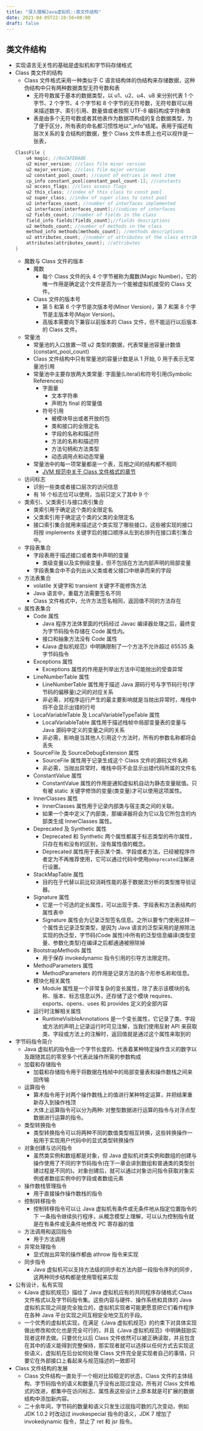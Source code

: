 ```yaml
---
title: "深入理解Java虚拟机::类文件结构"
date: 2021-04-05T22:10:56+08:00
draft: false
---
```


## 类文件结构

- 实现语言无关性的基础是虚拟机和字节码存储格式
- Class 类文件的结构
  - Class 文件格式采用一种类似于 C 语言结构体的伪结构来存储数据，这种伪结构中只有两种数据类型无符号数和表
    - 无符号数属于基本的数据类型，以 u1、u2、u4、u8 来分别代表 1 个字节、2 个字节、4 个字节和 8 个字节的无符号数，无符号数可以用来描述数字、索引引用、数量值或者按照 UTF-8 编码构成字符串值
    - 表是由多个无符号数或者其他表作为数据项构成的复合数据类型，为了便于区分，所有表的命名都习惯性地以“\_info”结尾。表用于描述有层次关系的复合结构的数据，整个 Class 文件本质上也可以视作是一张表，
  ```c
  ClassFile {
      u4 magic; //0xCAFEBABE
      u2 minor_version; //class file minor version
      u2 major_version; //class file major version
      u2 constant_pool_count; //count of entries in next item
      cp_info constant_pool[constant_pool_count-1]; //constants
      u2 access_flags; //class assess flags
      u2 this_class; //index of this class to const pool
      u2 super_class; //index of super class to const pool
      u2 interfaces_count; //number of interfaces implemented
      u2 interfaces[interfaces_count];//indices of interfaces
      u2 fields_count; //number of fields in the class
      field_info fields[fields_count];//fields descriptions
      u2 methods_count; //number of methods in the class
      method_info methods[methods_count]; //methods descriptions
      u2 attributes_count; //number of attributes of the class attribute_info
      attributes[attributes_count]; //attributes
  }
  ```
  - 魔数与 Class 文件的版本
    - 魔数
      - 每个 Class 文件的头 4 个字节被称为魔数(Magic Number)，它的唯一作用是确定这个文件是否为一个能被虚拟机接受的 Class 文件。
    - Class 文件的版本号
      - 第 5 和第 6 个字节是次版本号(Minor Version)，第 7 和第 8 个字节是主版本号(Major Version)。
      - 高版本需要向下兼容以前版本的 Class 文件，但不能运行以后版本的 Class 文件。
  - 常量池
    - 常量池的入口放置一项 u2 类型的数据，代表常量池容量计数值(constant_pool_count)
    - Class 文件结构中只有常量池的容量计数是从 1 开始, 0 用于表示无常量池引用
    - 常量池中主要存放两大类常量: 字面量(Literal)和符号引用(Symbolic References)
      - 字面量
        - 文本字符串
        - 声明为 final 的常量值
      - 符号引用
        - 被模块导出或者开放的包
        - 类和接口的全限定名
        - 字段的名称和描述符
        - 方法的名称和描述符
        - 方法句柄和方法类型
        - 动态调用点和动态常量
    - 常量池中的每一项常量都是一个表，互相之间的结构都不相同
      - [JVM 规范中关于 Class 文件格式的章节](https://docs.oracle.com/javase/specs/jvms/se8/html/jvms-4.html)
  - 访问标志
    - 识别一些类或者接口层次的访问信息
    - 有 16 个标志位可以使用，当前只定义了其中 9 个
  - 类索引、父类索引与接口索引集合
    - 类索引用于确定这个类的全限定名
    - 父类索引用于确定这个类的父类的全限定名
    - 接口索引集合就用来描述这个类实现了哪些接口，这些被实现的接口将按 implements 关键字后的接口顺序从左到右排列在接口索引集合中。
  - 字段表集合
    - 字段表用于描述接口或者类中声明的变量
      - 类级变量以及实例级变量，但不包括在方法内部声明的局部变量
    - 字段表集合中不会列出从父类或者父接口中继承而来的字段
  - 方法表集合
    - volatile 关键字和 transient 关键字不能修饰方法
    - Java 语言中，重载方法需要签名不同
    - Class 文件格式中，允许方法签名相同，返回值不同的方法存在
  - 属性表集合
    - Code 属性
      - Java 程序方法体里面的代码经过 Javac 编译器处理之后，最终变为字节码指令存储在 Code 属性内。
      - 接口和抽象方法没有 Code 属性
      - 《Java 虚拟机规范》中明确限制了一个方法不允许超过 65535 条字节码指令
    - Exceptions 属性
      - Exceptions 属性的作用是列举出方法中可能抛出的受查异常
    - LineNumberTable 属性
      - LineNumberTable 属性用于描述 Java 源码行号与字节码行号(字节码的偏移量)之间的对应关系
      - 非必需，对程序运行产生的最主要影响就是当抛出异常时，堆栈中将不会显示出错的行号
    - LocalVariableTable 及 LocalVariableTypeTable 属性
      - LocalVariableTable 属性用于描述栈帧中局部变量表的变量与 Java 源码中定义的变量之间的关系
      - 非必需，影响是当其他人引用这个方法时，所有的参数名称都将会丢失
    - SourceFile 及 SourceDebugExtension 属性
      - SourceFile 属性用于记录生成这个 Class 文件的源码文件名称
      - 非必需，当抛出异常时，堆栈中将不会显示出错代码所属的文件名
    - ConstantValue 属性
      - ConstantValue 属性的作用是通知虚拟机自动为静态变量赋值。只有被 static 关键字修饰的变量(类变量)才可以使用这项属性。
    - InnerClasses 属性
      - InnerClasses 属性用于记录内部类与宿主类之间的关联。
      - 如果一个类中定义了内部类，那编译器将会为它以及它所包含的内部类生成 InnerClasses 属性。
    - Deprecated 及 Synthetic 属性
      - Deprecated 和 Synthetic 两个属性都属于标志类型的布尔属性，只存在有和没有的区别，没有属性值的概念。
      - Deprecated 属性用于表示某个类、字段或者方法，已经被程序作者定为不再推荐使用，它可以通过代码中使用`@deprecated`注解进行设置。
    - StackMapTable 属性
      - 目的在于代替以前比较消耗性能的基于数据流分析的类型推导验证器。
    - Signature 属性
      - 它是一个可选的定长属性，可以出现于类、字段表和方法表结构的属性表中
      - Signature 属性会为记录泛型签名信息。之所以要专门使用这样一个属性去记录泛型类型，是因为 Java 语言的泛型采用的是擦除法实现的伪泛型，字节码(Code 属性)中所有的泛型信息编译(类型变量、参数化类型)在编译之后都通通被擦除掉
    - BootstrapMethods 属性
      - 用于保存 invokedynamic 指令引用的引导方法限定符。
    - MethodParameters 属性
      - MethodParameters 的作用是记录方法的各个形参名称和信息。
    - 模块化相关属性
      - Module 属性是一个非常复杂的变长属性，除了表示该模块的名称、版本、标志信息以外，还存储了这个模块 requires、exports、opens、uses 和 provides 定义的全部内容
    - 运行时注解相关属性
      - RuntimeVisibleAnnotations 是一个变长属性，它记录了类、字段或方法的声明上记录运行时可见注解，当我们使用反射 API 来获取类、字段或方法上的注解时，返回值就是通过这个属性来取到的
- 字节码指令简介
  - Java 虚拟机的指令由一个字节长度的、代表着某种特定操作含义的数字以及跟随其后的零至多个代表此操作所需的参数构成
  - 加载和存储指令
    - 加载和存储指令用于将数据在栈帧中的局部变量表和操作数栈之间来回传输
  - 运算指令
    - 算术指令用于对两个操作数栈上的值进行某种特定运算，并把结果重新存入到操作栈顶
    - 大体上运算指令可以分为两种: 对整型数据进行运算的指令与对浮点型数据进行运算的指令。
  - 类型转换指令
    - 类型转换指令可以将两种不同的数值类型相互转换，这些转换操作一般用于实现用户代码中的显式类型转换操作
  - 对象创建与访问指令
    - 虽然类实例和数组都是对象，但 Java 虚拟机对类实例和数组的创建与操作使用了不同的字节码指令(在下一章会讲到数组和普通类的类型创建过程是不同的)。对象创建后，就可以通过对象访问指令获取对象实例或者数组实例中的字段或者数组元素
  - 操作数栈管理指令
    - 用于直接操作操作数栈的指令
  - 控制转移指令
    - 控制转移指令可以让 Java 虚拟机有条件或无条件地从指定位置指令的下 一条指令继续执行程序，从概念模型上理解，可以认为控制指令就是在有条件或无条件地修改 PC 寄存器的值
  - 方法调用和返回指令
    - 用于方法调用
  - 异常处理指令
    - 显式抛出异常的操作都由 athrow 指令来实现
  - 同步指令
    - Java 虚拟机可以支持方法级的同步和方法内部一段指令序列的同步，这两种同步结构都是使用管程来实现
- 公有设计，私有实现
  - 《Java 虚拟机规范》描绘了 Java 虚拟机应有的共同程序存储格式:Class 文件格式以及字节码指令集。这些内容与硬件、操作系统和具体的 Java 虚拟机实现之间是完全独立的，虚拟机实现者可能更愿意把它们看作程序在各种 Java 平台实现之间互相安全地交互的手段。
  - 一个优秀的虚拟机实现，在满足《Java 虚拟机规范》的约束下对具体实现做出修改和优化也是完全可行的，并且《Java 虚拟机规范》中明确鼓励实现者这样去做。只要优化以后 Class 文件依然可以被正确读取，并且包含在其中的语义能得到完整保持，那实现者就可以选择以任何方式去实现这些语义，虚拟机在后台如何处理 Class 文件完全是实现者自己的事情，只要它在外部接口上看起来与规范描述的一致即可
- Class 文件结构的发展
  - Class 文件结构一直处于一个相对比较稳定的状态，Class 文件的主体结构、字节码指令的语义和数量几乎没有出现过变动，所有对 Class 文件格式的改进，都集中在访问标志、属性表这些设计上原本就是可扩展的数据结构中添加新内容。
  - 二十余年间，字节码的数量和语义只发生过屈指可数的几次变动，例如 JDK 1.0.2 时改动过 invokespecial 指令的语义，JDK 7 增加了 invokedynamic 指令，禁止了 ret 和 jsr 指令。
